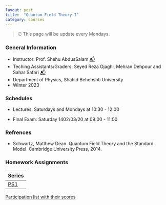 ```yaml
---
layout: post
title:  "Quantum Field Theory I"
category: courses
---
```

> ⏰ This page will be update every Mondays.

### General Information
+ Instructor: Prof. Shehu AbdusSalam [📬][abdussalam_mail]
+ Teching Assistants/Graders: Seyed Reza Ojaghi, Mehran Dehpour and Sahar Safari [📬][sahar_mail]
+ Department of Physics, Shahid Behehshti University
+ Winter 2023

### Schedules
+ Lectures: Saturdays and Mondays at 10:30 - 12:00

+ Final Exam: Saturday 1402/03/20 at 09:00 - 11:00


### Refrences
+ Schwartz, Matthew Dean. Quantum Field Theory and the Standard Model. Cambridge University Press, 2014.

### Homework Assignments

|Series                        |
|------------------------------|
|[PS1][1]|[Solutions][S1]      |

[Participation list with their scores][parti]

[sahar_mail]:    mailto:shr.safari@mail.sbu.ac.ir
[abdussalam_mail]:  mailto:abdussalam@sbu.ac.ir

[parti]: https://dehpour.github.io/2023-02-05-quantum-field-i.md/Participation.pdf
[1]: http://dehpour.github.io/2023-02-05-quantum-field-i.md/PS1.pdf
[S1]: http://dehpour.github.io/2023-02-05-quantum-field-i.md/S1.pdf
